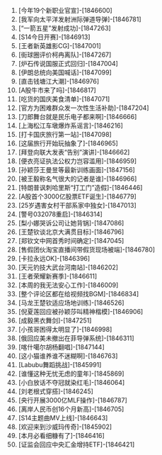 
1. [今年19个新职业官宣]-[1846600]
1. [我军向太平洋发射洲际弹道导弹]-[1846781]
1. [“一箭五星”发射成功]-[1847263]
1. [S14今日开赛]-[1846913]
1. [王者新英雄影CG]-[1847001]
1. [街球圈评价柯冉离队]-[1847267]
1. [炉石传说国服正式回归]-[1847004]
1. [伊朗总统向美国喊话]-[1847099]
1. [直击钱塘江大潮]-[1846976]
1. [A股牛市来了吗]-[1846817]
1. [吃货的国庆美食清单]-[1847071]
1. [官方为困难群众发一次性生活补助]-[1847204]
1. [刀郎舞台就是民乐电子都来啊]-[1846666]
1. [上海松江车墩爆炸系谣言]-[1846216]
1. [打卡国庆旅行第一站]-[1847098]
1. [这届旅行开始玩抽象了]-[1846965]
1. [拜登向联大发表“告别”演讲]-[1846662]
1. [便衣亮证执法公权力岂容滥用]-[1846959]
1. [孙颖莎王曼昱等最新训练画面]-[1847156]
1. [被王毅称名气很大的记者是谁]-[1846966]
1. [特朗普讽刺哈里斯“打工门”造假]-[1846446]
1. [A股首个3000亿股票ETF诞生]-[1846779]
1. [25岁遇害女村干部系家中独女]-[1847013]
1. [警号032078重启]-[1846314]
1. [梨小娜哭诉公司让她背锅]-[1847086]
1. [王楚钦谈北京大满贯目标]-[1846796]
1. [郑钦文中网首秀时间确定]-[1847045]
1. [售假团伙淘宝直播间带假货现场被端]-[1846780]
1. [卡拉永远OK]-[1846396]
1. [天元钓技大武台河南站]-[1846202]
1. [王者荣耀新赛季]-[1846611]
1. [本周的我无法安心工作]-[1846009]
1. [整个评论区都在给视频找BGM]-[1846834]
1. [马龙王楚钦适应场地训练]-[1846526]
1. [倪夏莲回应被孙颖莎叫精神楷模]-[1846906]
1. [成毅黑衣舞剑]-[1847251]
1. [小孩哥困得太明显了]-[1846998]
1. [俄回应美未撤出在菲导弹系统]-[1846311]
1. [喀什噶尔胡杨翻唱]-[1847144]
1. [这小猫谁养谁不迷糊啊]-[1846763]
1. [Labubu舞蹈挑战]-[1845991]
1. [谁懂这种无忧无虑的童年]-[1845869]
1. [小白放话不夺冠就染红毛]-[1846064]
1. [刘老根式穿搭]-[1846245]
1. [央行开展3000亿MLF操作]-[1846787]
1. [离岸人民币创16个月新高]-[1846705]
1. [S14主题曲MV上线]-[1846643]
1. [欢迎来到沙威玛传奇]-[1845902]
1. [本月必看细糠有了]-[1846416]
1. [证监会回应中央汇金增持ETF]-[1846421]